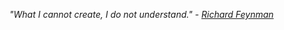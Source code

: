 
<!-- ![image](https://user-images.githubusercontent.com/8329204/125168062-29795300-e1d6-11eb-9843-d290ea0eeaa8.png)
 -->

_"What I cannot create, I do not understand."_ - _[Richard Feynman](https://en.wikipedia.org/wiki/Richard_Feynman)_
